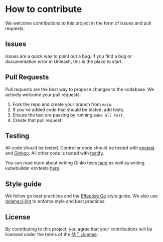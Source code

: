 # How to contribute

We welcome contributions to this project in the form of issues and pull requests.

## Issues

Issues are a quick way to point out a bug. If you find a bug or documentation error in Unleash, this is the place to start.

## Pull Requests

Pull requests are the best way to propose changes to the codebase. We actively welcome your pull requests:

1. Fork the repo and create your branch from `main`.
2. If you've added code that should be tested, add tests.
3. Ensure the test are passing by running `make all test`.
4. Create that pull request!

## Testing

All code should be tested. Controller code should be tested with [envtest](https://github.com/kubernetes-sigs/controller-runtime/blob/master/pkg/envtest/README.md) and [Ginkgo](https://onsi.github.io/ginkgo/). All other code is tested with [testify](https://github.com/stretchr/testify).

You can read more about writing Ginko tests [here](https://onsi.github.io/ginkgo/) as well as writing kubebuilder envtests [here](https://book.kubebuilder.io/reference/envtest.html).

## Style guide

We follow go best practices and the [Effective Go](https://golang.org/doc/effective_go) style guide. We also use [golangci-lint](https://github.com/golangci/golangci-lint) to enforce style and best practices.

## License

By contributing to this project, you agree that your contributions will be licensed under the terms of the [MIT License](LICENSE).
